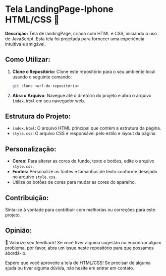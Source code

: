 
# Tela LandingPage-Iphone HTML/CSS 📱

**Descrição:** Tela de landingPage, criada com HTML e CSS, iniciando o uso de JavaScript. Esta tela foi projetada para fornecer uma experiência intuitiva e amigável.

## Como Utilizar:
1. **Clone o Repositório:** Clone este repositório para o seu ambiente local usando o seguinte comando:
   ```bash
   git clone <url-do-repositório>
   ```
   
2. **Abra o Arquivo:** Navegue até o diretório do projeto e abra o arquivo `index.html` em seu navegador web.

## Estrutura do Projeto:
- `index.html`: O arquivo HTML principal que contém a estrutura da página.
- `style.css`: O arquivo CSS é responsável pelo estilo e layout da página.

## Personalização:
- **Cores:** Para alterar as cores de fundo, texto e botões, edite o arquivo `style.css`.
- **Fontes:** Personalize as fontes e tamanhos de texto conforme desejado no arquivo `style.css`.
- Utilize os botões de cores para mudar as cores do aparelho.

## Contribuição:
Sinta-se à vontade para contribuir com melhorias ou correções para este projeto.

## Opinião:
💬 Valorize seu feedback! Se você tiver alguma sugestão ou encontrar algum problema, por favor, abra um issue neste repositório para que possamos abordá-lo.

Espero que você aproveite a tela de HTML/CSS! Se precisar de alguma ajuda ou tiver alguma dúvida, não hesite em entrar em contato.

